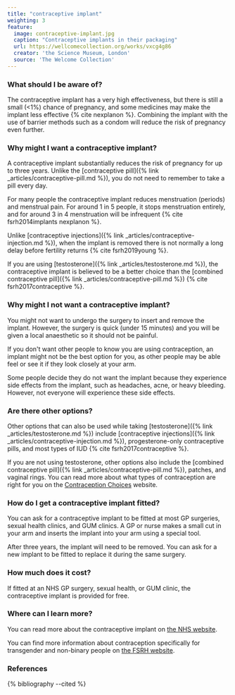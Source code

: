 ```yaml
---
title: "contraceptive implant"
weighting: 3
feature:
  image: contraceptive-implant.jpg
  caption: "Contraceptive implants in their packaging"
  url: https://wellcomecollection.org/works/vxcg4g86
  creator: 'the Science Museum, London'
  source: 'The Welcome Collection'
---
```


### What should I be aware of?

The contraceptive implant has a very high effectiveness, but there is still a small (<1%) chance of pregnancy, and some medicines may make the implant less effective {% cite nexplanon %}. Combining the implant with the use of barrier methods such as a condom will reduce the risk of pregnancy even further.

### Why might I want a contraceptive implant?

A contraceptive implant substantially reduces the risk of pregnancy for up to three years. Unlike the [contraceptive pill]({% link _articles/contraceptive-pill.md %}), you do not need to remember to take a pill every day.

For many people the contraceptive implant reduces menstruation (periods) and menstrual pain. For around 1 in 5 people, it stops menstruation entirely, and for around 3 in 4 menstruation will be infrequent {% cite fsrh2014implants nexplanon %}.

Unlike [contraceptive injections]({% link _articles/contraceptive-injection.md %}), when the implant is removed there is not normally a long delay before fertility returns {% cite fsrh2019young %}.

If you are using [testosterone]({% link _articles/testosterone.md %}), the contraceptive implant is believed to be a better choice than the [combined contraceptive pill]({% link _articles/contraceptive-pill.md %}) {% cite fsrh2017contraceptive %}.

### Why might I not want a contraceptive implant?

You might not want to undergo the surgery to insert and remove the implant. However, the surgery is quick (under 15 minutes) and you will be given a local anaesthetic so it should not be painful.

If you don't want other people to know you are using contraception, an implant might not be the best option for you, as other people may be able feel or see it if they look closely at your arm.

Some people decide they do not want the implant because they experience side effects from the implant, such as headaches, acne, or heavy bleeding. However, not everyone will experience these side effects.

### Are there other options?

Other options that can also be used while taking [testosterone]({% link _articles/testosterone.md %}) include [contraceptive injections]({% link _articles/contraceptive-injection.md %}), progesterone-only contraceptive pills, and most types of IUD {% cite fsrh2017contraceptive %}.

If you are not using testosterone, other options also include the [combined contraceptive pill]({% link _articles/contraceptive-pill.md %}), patches, and vaginal rings. You can read more about what types of contraception are right for you on the [Contraception Choices](https://www.contraceptionchoices.org/whats-right-for-me) website.

### How do I get a contraceptive implant fitted?

You can ask for a contraceptive implant to be fitted at most GP surgeries, sexual health clinics, and GUM clinics. A GP or nurse makes a small cut in your arm and inserts the implant into your arm using a special tool.

After three years, the implant will need to be removed. You can ask for a new implant to be fitted to replace it during the same surgery.

### How much does it cost?

If fitted at an NHS GP surgery, sexual health, or GUM clinic, the contraceptive implant is provided for free.

### Where can I learn more?

You can read more about the contraceptive implant on [the NHS website](https://www.nhs.uk/conditions/contraception/contraceptive-implant/).

You can find more information about contraception specifically for transgender and non-binary people on [the FSRH website](https://www.fsrh.org/Common/Uploaded%20files/documents/contraceptive-choices-and-sexual-health-for-transgender-non-binary-people-oct-2017.pdf).

### References

{% bibliography --cited %}
